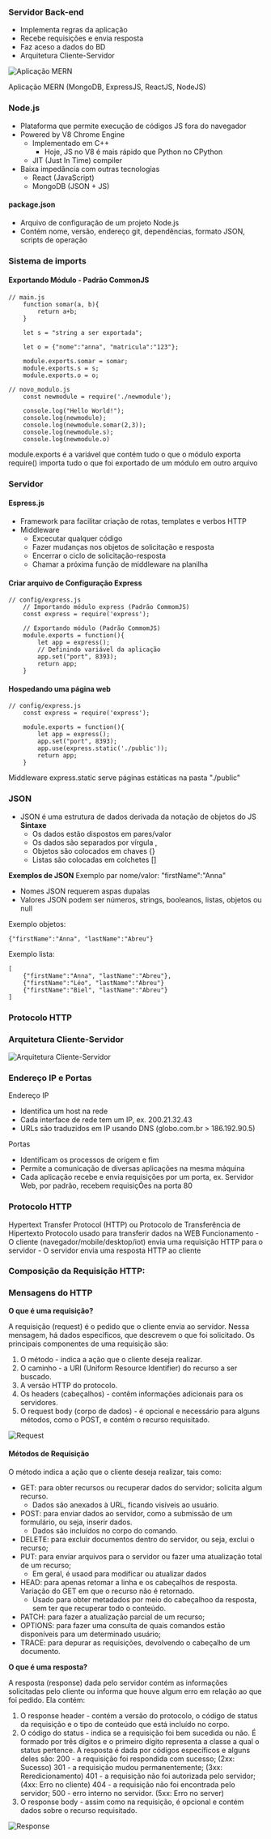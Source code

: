### Servidor Back-end
- Implementa regras da aplicação
- Recebe requisições e envia resposta
- Faz aceso a dados do BD
- Arquitetura Cliente-Servidor

![Aplicação MERN](https://i.imgur.com/Cxd49OJ.png)

Aplicação MERN (MongoDB, ExpressJS, ReactJS, NodeJS)


### Node.js
- Plataforma que permite execução de códigos JS fora do navegador
- Powered by V8 Chrome Engine
    - Implementado em C++
        - Hoje, JS no V8 é mais rápido que Python no CPython
    - JIT (Just In Time) compiler
- Baixa impedância com outras tecnologias
    - React (JavaScript)
    - MongoDB (JSON + JS)

#### package.json
- Arquivo de configuração de um projeto Node.js
- Contém nome, versão, endereço git, dependências, formato JSON, scripts de operação

### Sistema de imports

#### Exportando Módulo - Padrão CommonJS
``` 
// main.js
    function somar(a, b){
        return a+b;
    }

    let s = "string a ser exportada";

    let o = {"nome":"anna", "matricula":"123"};

    module.exports.somar = somar;
    module.exports.s = s;
    module.exports.o = o;

// novo_modulo.js
    const newmodule = require('./newmodule');

    console.log("Hello World!");
    console.log(newmodule);
    console.log(newmodule.somar(2,3));
    console.log(newmodule.s);
    console.log(newmodule.o)
```
module.exports é a variável que contém tudo o que o módulo exporta
require() importa tudo o que foi exportado de um módulo em outro arquivo

### Servidor

#### Espress.js
- Framework para facilitar criação de rotas, templates e verbos HTTP
- Middleware
    - Excecutar qualquer código
    - Fazer mudanças nos objetos de solicitação e resposta
    - Encerrar o ciclo de solicitação-resposta
    - Chamar a próxima função de middleware na planilha

#### Criar arquivo de Configuração Express
```
// config/express.js
    // Importando módulo express (Padrão CommomJS)
    const express = require('express');

    // Exportando módulo (Padrão CommomJS)
    module.exports = function(){
        let app = express();
        // Definindo variável da aplicação
        app.set("port", 8393);
        return app;
    }
```

#### Hospedando uma página web
```
// config/express.js
    const express = require('express');

    module.exports = function(){
        let app = express();
        app.set("port", 8393);
        app.use(express.static('./public'));
        return app;
    }
```
Middleware express.static serve páginas estáticas na pasta "./public"

### JSON 
- JSON é uma estrutura de dados derivada da notação de objetos do JS
**Sintaxe**
    - Os dados estão dispostos em pares/valor
    - Os dados são separados por vírgula ,
    - Objetos são colocados em chaves {}
    - Listas são colocadas em colchetes []

**Exemplos de JSON**
Exemplo par nome/valor: "firstName":"Anna"
- Nomes JSON requerem aspas dupalas
- Valores JSON podem ser números, strings, booleanos, listas, objetos ou null

Exemplo objetos: 
``` 
{"firstName":"Anna", "lastName":"Abreu"}
```

Exemplo lista:
```
[
    {"firstName":"Anna", "lastName":"Abreu"},
    {"firstName":"Léo", "lastName":"Abreu"}
    {"firstName":"Biel", "lastName":"Abreu"}
]
```

### Protocolo HTTP

### Arquitetura Cliente-Servidor
![Arquitetura Cliente-Servidor](https://1907153667-files.gitbook.io/~/files/v0/b/gitbook-x-prod.appspot.com/o/spaces%2F-MVRn4REfCrgOC5oEZbZ%2Fuploads%2FxKPSHwlrhgIViZugpKcS%2Fsite-estatico.png?alt=media&token=3f3d0691-97e2-424d-84f7-d8e1b62cbadf)

### Endereço IP e Portas
Endereço IP
- Identifica um host na rede
- Cada interface de rede tem um IP, ex. 200.21.32.43
- URLs são traduzidos em IP usando DNS (globo.com.br > 186.192.90.5)

Portas
- Identificam os processos de origem e fim
- Permite a comunicação de diversas aplicações na mesma máquina
- Cada aplicação recebe e envia requisições por um porta, ex. Servidor Web, por padrão, recebem requisiçÕes na porta 80

### Protocolo HTTP
Hypertext Transfer Protocol (HTTP) ou Protocolo de Transferência de Hipertexto
Protocolo usado para transferir dados na WEB
Funcionamento
    - O cliente (navegador/mobile/desktop/iot) envia uma requisição HTTP para o servidor
    - O servidor envia uma resposta HTTP ao cliente

### Composição da Requisição HTTP:

### Mensagens do HTTP
**O que é uma requisição?** 

A requisição (request) é o pedido que o cliente envia ao servidor. Nessa mensagem, há dados específicos, que descrevem o que foi solicitado. Os principais componentes de uma requisição são:
1. O método - indica a ação que o cliente deseja realizar.
2. O caminho - a URI (Uniform Resource Identifier) do recurso a ser buscado.
3. A versão HTTP do protocolo.
4. Os headers (cabeçalhos) - contêm informações adicionais para os servidores.
5. O request body (corpo de dados) - é opcional e necessário para alguns métodos, como o POST, e contém o recurso requisitado.

![Request](https://www.azion.com/static/images/uploads/http-request-body-pt.png)

#### Métodos de Requisição
O método indica a ação que o cliente deseja realizar, tais como:

- GET: para obter recursos ou recuperar dados do servidor; solicita algum recurso.
    - Dados são anexados à URL, ficando visíveis ao usuário.
- POST: para enviar dados ao servidor, como a submissão de um formulário, ou seja, inserir dados.
    - Dados são incluídos no corpo do comando.
- DELETE: para excluir documentos dentro do servidor, ou seja, exclui o recurso;
- PUT: para enviar arquivos para o servidor ou fazer uma atualização total de um recurso;
    - Em geral, é usaod para modificar ou atualizar dados
- HEAD: para apenas retomar a linha e os cabeçalhos de resposta. Variação do GET em que o recurso não é retornado.
    - Usado para obter metadados por meio do cabeçalhoo da resposta, sem ter que recuperar todo o conteúdo.
- PATCH: para fazer a atualização parcial de um recurso;
- OPTIONS: para fazer uma consulta de quais comandos estão disponíveis para um determinado usuário;
- TRACE: para depurar as requisições, devolvendo o cabeçalho de um documento.

**O que é uma resposta?**

A resposta (response) dada pelo servidor contém as informações solicitadas pelo cliente ou informa que houve algum erro em relação ao que foi pedido. Ela contém:
1. O response header - contém a versão do protocolo, o código de status da requisição e o tipo de conteúdo que está incluído no corpo.
2. O código do status - indica se a requisição foi bem sucedida ou não. É formado por três dígitos e o primeiro dígito representa a classe a qual o status pertence. A resposta é dada por códigos específicos e alguns deles são:
    200 - a requisição foi respondida com sucesso; (2xx: Sucesso)
    301 - a requisição mudou permanentemente; (3xx: Reredicionamento)
    401 - a requisição não foi autorizada pelo servidor; (4xx: Erro no cliente)
    404 - a requisição não foi encontrada pelo servidor;
    500 - erro interno no servidor. (5xx: Erro no server)
3. O response body - assim como na requisição, é opcional e contém dados sobre o recurso requisitado.

![Response](https://www.azion.com/static/images/uploads/http-response-body-pt.png)